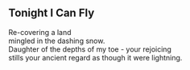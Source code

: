 Tonight I Can Fly
-----------------
Re-covering a land  
mingled in the dashing snow.  
Daughter of the depths of my toe - your rejoicing  
stills your ancient regard as though it were lightning.  
